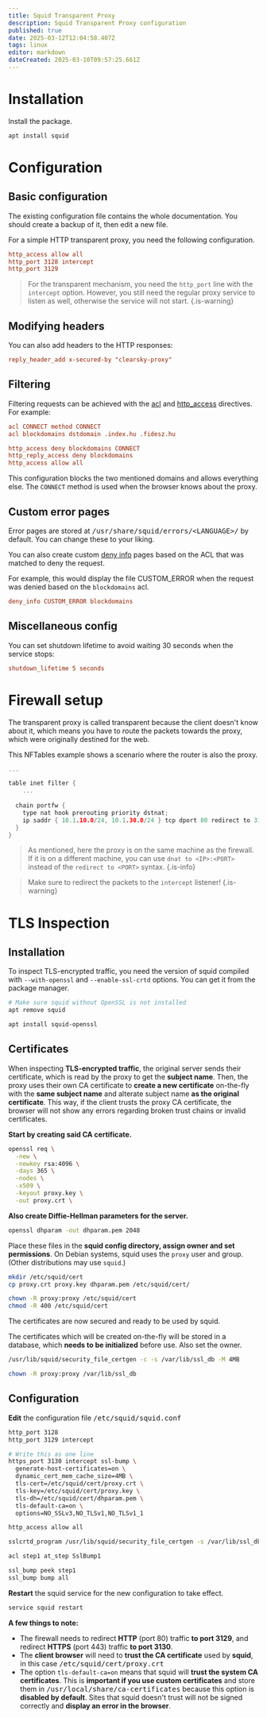 ```yaml
---
title: Squid Transparent Proxy
description: Squid Transparent Proxy configuration
published: true
date: 2025-03-12T12:04:58.407Z
tags: linux
editor: markdown
dateCreated: 2025-03-10T09:57:25.661Z
---
```


# Installation

Install the package.

```bash
apt install squid
```

# Configuration

## Basic configuration

The existing configuration file contains the whole documentation. You should create a backup of it, then edit a new file.

For a simple HTTP transparent proxy, you need the following configuration.

```ini
http_access allow all
http_port 3128 intercept
http_port 3129
```

> For the transparent mechanism, you need the `http_port` line with the `intercept` option. However, you still need the regular proxy service to listen as well, otherwise the service will not start.
{.is-warning}

## Modifying headers

You can also add headers to the HTTP responses:

```ini
reply_header_add x-secured-by "clearsky-proxy"
```

## Filtering

Filtering requests can be achieved with the [acl](https://www.squid-cache.org/Doc/config/acl/) and [http_access](https://www.squid-cache.org/Doc/config/http_access/) directives. For example:

```ini
acl CONNECT method CONNECT
acl blockdomains dstdomain .index.hu .fidesz.hu

http_access deny blockdomains CONNECT
http_reply_access deny blockdomains
http_access allow all
```

This configuration blocks the two mentioned domains and allows everything else. The `CONNECT` method is used when the browser knows about the proxy.

## Custom error pages

Error pages are stored at <kbd>/usr/share/squid/errors/&lt;LANGUAGE&gt;/</kbd> by default. You can change these to your liking.

You can also create custom [deny info](https://www.squid-cache.org/Doc/config/deny_info/) pages based on the ACL that was matched to deny the request.

For example, this would display the file CUSTOM_ERROR when the request was denied based on the `blockdomains` acl.

```ini
deny_info CUSTOM_ERROR blockdomains
```

## Miscellaneous config

You can set shutdown lifetime to avoid waiting 30 seconds when the service stops:

```ini
shutdown_lifetime 5 seconds
```

# Firewall setup

The transparent proxy is called transparent because the client doesn't know about it, which means you have to route the packets towards the proxy, which were originally destined for the web.

This NFTables example shows a scenario where the router is also the proxy.

```c
...

table inet filter {
	...
  
  chain portfw {
  	type nat hook prerouting priority dstnat;
    ip saddr { 10.1.10.0/24, 10.1.30.0/24 } tcp dport 80 redirect to 3128;
  }
}
```

> As mentioned, here the proxy is on the same machine as the firewall. If it is on a different machine, you can use `dnat to <IP>:<PORT>` instead of the `redirect to <PORT>` syntax.
{.is-info}

> Make sure to redirect the packets to the `intercept` listener!
{.is-warning}

# TLS Inspection

## Installation

To inspect TLS-encrypted traffic, you need the version of squid compiled with `--with-openssl` and `--enable-ssl-crtd` options. You can get it from the package manager.

```bash
# Make sure squid without OpenSSL is not installed
apt remove squid

apt install squid-openssl
```

## Certificates

When inspecting **TLS-encrypted traffic**, the original server sends their certificate, which is read by the proxy to get the **subject name**. Then, the proxy uses their own CA certificate to **create a new certificate** on-the-fly with the **same subject name** and alterate subject name **as the original certificate**. This way, if the client trusts the proxy CA certificate, the browser will not show any errors regarding broken trust chains or invalid certificates.

**Start by creating said CA certificate.**

```bash
openssl req \
  -new \
  -newkey rsa:4096 \
  -days 365 \
  -nodes \
  -x509 \
  -keyout proxy.key \
  -out proxy.crt \
```

**Also create Diffie-Hellman parameters for the server.**

```bash
openssl dhparam -out dhparam.pem 2048
```

Place these files in the **squid config directory, assign owner and set permissions**. On Debian systems, squid uses the `proxy` user and group. (Other distributions may use `squid`.)

```bash
mkdir /etc/squid/cert
cp proxy.crt proxy.key dhparam.pem /etc/squid/cert/

chown -R proxy:proxy /etc/squid/cert
chmod -R 400 /etc/squid/cert
```

The certificates are now secured and ready to be used by squid.

The certificates which will be created on-the-fly will be stored in a database, which **needs to be initialized** before use. Also set the owner.

```bash
/usr/lib/squid/security_file_certgen -c -s /var/lib/ssl_db -M 4MB

chown -R proxy:proxy /var/lib/ssl_db
```

## Configuration

**Edit** the configuration file <kbd>/etc/squid/squid.conf</kbd>

```bash
http_port 3128
http_port 3129 intercept

# Write this as one line
https_port 3130 intercept ssl-bump \
  generate-host-certificates=on \
  dynamic_cert_mem_cache_size=4MB \
  tls-cert=/etc/squid/cert/proxy.crt \
  tls-key=/etc/squid/cert/proxy.key \
  tls-dh=/etc/squid/cert/dhparam.pem \
  tls-default-ca=on \
  options=NO_SSLv3,NO_TLSv1,NO_TLSv1_1

http_access allow all

sslcrtd_program /usr/lib/squid/security_file_certgen -s /var/lib/ssl_db -M 4MB

acl step1 at_step SslBump1

ssl_bump peek step1
ssl_bump bump all
```

**Restart** the squid service for the new configuration to take effect.

```bash
service squid restart
```

**A few things to note:**

- The firewall needs to redirect **HTTP** (port 80) traffic **to port 3129**, and redirect **HTTPS** (port 443) traffic **to port 3130**.
- The **client browser** will need to **trust the CA certificate** used by **squid**, in this case <kbd>/etc/squid/cert/proxy.crt</kbd>
- The option `tls-default-ca=on` means that squid will **trust the system CA certificates**. This is **important if you use custom certificates** and store them in <kbd>/usr/local/share/ca-certificates</kbd> because this option is **disabled by default**. Sites that squid doesn't trust will not be signed correctly and **display an error in the browser**.